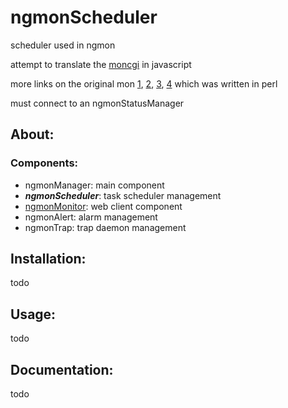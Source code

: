 # ngmonScheduler
scheduler used in ngmon

attempt to translate the [moncgi](http://moncgi.sourceforge.net/index.php/mon.cgi/main) in javascript

more links on the original mon [1], [2], [3], [4] which was written in perl

must connect to an ngmonStatusManager


## About:

### Components:
  * ngmonManager: main component
  * _**ngmonScheduler**_: task scheduler management
  * [ngmonMonitor]: web client component
  * ngmonAlert: alarm management
  * ngmonTrap: trap daemon management

## Installation:

todo

## Usage:

todo

## Documentation:

todo

[1]: http://www.softpanorama.org/Admin/Monitoring/mon.shtml
[2]: https://sourceforge.net/projects/mon/
[3]: http://ftp.kernel.org/pub/software/admin/mon/
[4]: http://www.debianhelp.co.uk/mon.htm
[ngmonSchedulerManager]: https://github.com/mvcorrea/ngmonScheduler.git
[ngmonMonitor]: https://github.com/mvcorrea/ngmonMonitor.git